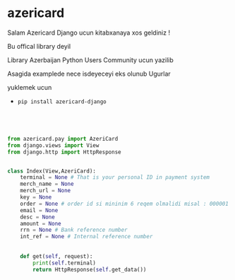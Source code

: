 # azericard

Salam Azericard Django ucun kitabxanaya xos geldiniz !

Bu offical library deyil 

Library Azerbaijan Python Users Community ucun yazilib

Asagida examplede nece isdeyeceyi eks olunub Ugurlar

yuklemek ucun 

* `pip install azericard-django`





```python




from azericard.pay import AzeriCard
from django.views import View
from django.http import HttpResponse


class Index(View,AzeriCard):
    terminal = None # That is your personal ID in payment system   
    merch_name = None
    merch_url = None
    key = None
    order = None # order id si mininim 6 reqem olmalidi misal : 000001 : Order id olmadan script run olmur
    email = None
    desc = None
    amount = None
    rrn = None # Bank reference number 
    int_ref = None # Internal reference number  
    
    
    def get(self, request):
        print(self.terminal)
        return HttpResponse(self.get_data())


````